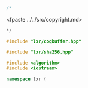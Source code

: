 ```cpp
/*
````
<fpaste ../../src/copyright.md>
```cpp
*/

#include "lxr/coqbuffer.hpp"

#include "lxr/sha256.hpp"

#include <algorithm>
#include <iostream>

namespace lxr {

````
